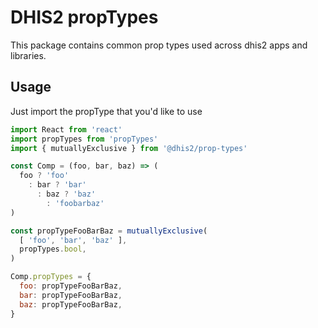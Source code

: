 # DHIS2 propTypes

This package contains common prop types used across dhis2 apps and libraries.

## Usage

Just import the propType that you'd like to use

```jsx
import React from 'react'
import propTypes from 'propTypes'
import { mutuallyExclusive } from '@dhis2/prop-types'

const Comp = (foo, bar, baz) => (
  foo ? 'foo'
    : bar ? 'bar'
      : baz ? 'baz'
        : 'foobarbaz'
)

const propTypeFooBarBaz = mutuallyExclusive(
  [ 'foo', 'bar', 'baz' ],
  propTypes.bool,
)

Comp.propTypes = {
  foo: propTypeFooBarBaz,
  bar: propTypeFooBarBaz,
  baz: propTypeFooBarBaz,
}
```
